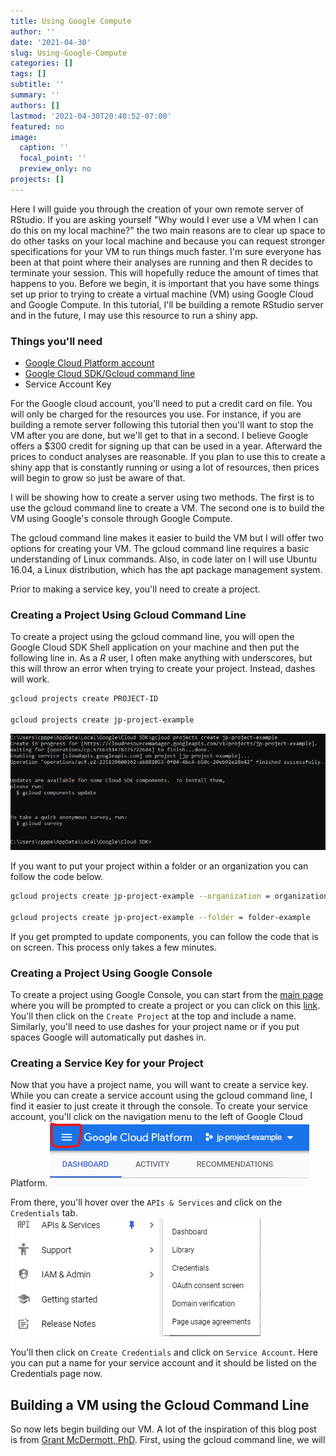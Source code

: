```yaml
---
title: Using Google Compute
author: ''
date: '2021-04-30'
slug: Using-Google-Compute
categories: []
tags: []
subtitle: ''
summary: ''
authors: []
lastmod: '2021-04-30T20:40:52-07:00'
featured: no
image:
  caption: ''
  focal_point: ''
  preview_only: no
projects: []
---
```


Here I will guide you through the creation of your own remote server of RStudio. If you are asking yourself "Why would I ever use a VM when I can do this on my local machine?" the two main reasons are to clear up space to do other tasks on your local machine and because you can request stronger specifications for your VM to run things much faster. I'm sure everyone has been at that point where their analyses are running and then R decides to terminate your session. This will hopefully reduce the amount of times that happens to you. Before we begin, it is important that you have some things set up prior to trying to create a virtual machine (VM) using Google Cloud and Google Compute. In this tutorial, I'll be building a remote RStudio server and in the future, I may use this resource to run a shiny app. 

### Things you'll need

  * [Google Cloud Platform account](https://cloud.google.com/)
  * [Google Cloud SDK/Gcloud command line](https://cloud.google.com/sdk/)
  * Service Account Key
    
For the Google cloud account, you'll need to put a credit card on file. You will only be charged for the resources you use. For instance, if you are building a remote server following this tutorial then you'll want to stop the VM after you are done, but we'll get to that in a second. I believe Google offers a $300 credit for signing up that can be used in a year. Afterward the prices to conduct analyses are reasonable. If you plan to use this to create a shiny app that is constantly running or using a lot of resources, then prices will begin to grow so just be aware of that.

I will be showing how to create a server using two methods. The first is to use the gcloud command line to create a VM. The second one is to build the VM using Google's console through Google Compute. 

The gcloud command line makes it easier to build the VM but I will offer two options for creating your VM. The gcloud command line requires a basic understanding of Linux commands. Also, in code later on I will use Ubuntu 16.04, a Linux distribution, which has the apt package management system. 

Prior to making a service key, you'll need to create a project. 

### Creating a Project Using Gcloud Command Line

To create a project using the gcloud command line, you will open the Google Cloud SDK Shell application on your machine and then put the following line in. As a *R* user, I often make anything with underscores, but this will throw an error when trying to create your project. Instead, dashes will work. 


```bash
gcloud projects create PROJECT-ID

gcloud projects create jp-project-example

```

![project creation](google_compute_images/project_creation.PNG)

If you want to put your project within a folder or an organization you can follow the code below.


```bash
gcloud projects create jp-project-example --organization = organization-example

gcloud projects create jp-project-example --folder = folder-example
```

If you get prompted to update components, you can follow the code that is on screen. This process only takes a few minutes. 

### Creating a Project Using Google Console

To create a project using Google Console, you can start from the [main page](https://console.cloud.google.com) where you will be prompted to create a project or you can click on this [link](https://console.cloud.google.com/cloud-resource-manager). You'll then click on the `Create Project` at the top and include a name. Similarly, you'll need to use dashes for your project name or if you put spaces Google will automatically put dashes in. 

### Creating a Service Key for your Project

Now that you have a project name, you will want to create a service key. While you can create a service account using the gcloud command line, I find it easier to just create it through the console. To create your service account, you'll click on the navigation menu to the left of Google Cloud Platform. ![navigation menu](google_compute_images/navigation_menu.PNG)

From there, you'll hover over the `APIs & Services` and click on the `Credentials` tab. ![API and credentails](google_compute_images/api_credentials.png)

You'll then click on `Create Credentials` and click on `Service Account`. Here you can put a name for your service account and it should be listed on the Credentials page now.

## Building a VM using the Gcloud Command Line

So now lets begin building our VM. A lot of the inspiration of this blog post is from [Grant McDermott, PhD](https://github.com/grantmcdermott/rstudio-compute-engine). First, using the gcloud command line, we will 
